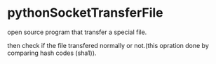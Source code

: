 # pythonSocketTransferFile
open source program that transfer a special file.

then check if the file transfered normally or not.(this opration done by comparing hash codes (sha1)).
